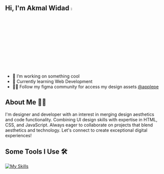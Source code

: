 ## Hi, I'm Akmal Widad <a href="https://github.com/yaelahdaww"><img src="https://media.giphy.com/media/hvRJCLFzcasrR4ia7z/giphy.gif" width="5%"></a>

- 🔭 I’m working on something cool
- 🌱 Currently learning Web Development
- 👨‍💻 Follow my figma community for access my design assets [@applepe](https://figma.com/@applepe)

## About Me 🧏‍♂️

I'm designer and developer with an interest in merging design aesthetics and code functionality. Combining UI design skills with expertise in HTML, CSS, and JavaScript. Always eager
to collaborate on projects that blend aesthetics and technology. Let's connect to create exceptional digital experiences!

## Some Tools I Use 🛠

[![My Skills](https://skillicons.dev/icons?i=html,css,js,react,bootstrap,tailwind,figma,ps)](https://skillicons.dev)
